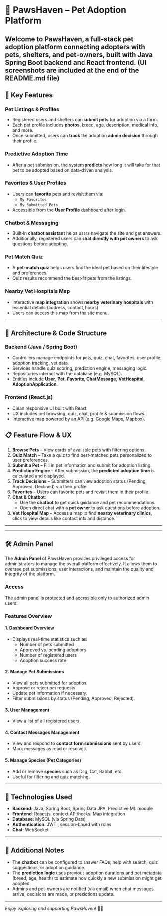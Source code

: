 # 🐾 PawsHaven – Pet Adoption Platform

Welcome to **PawsHaven**, a full‑stack pet adoption platform connecting adopters with pets, shelters, and pet‑owners, built with Java Spring Boot backend and React frontend.
(UI screenshots are included at the end of the README.md file)
---

## 🌟 Key Features

###  Pet Listings & Profiles
- Registered users and shelters can **submit pets** for adoption via a form.
- Each pet profile includes **photos**, breed, age, description, medical info, and more.
- Once submitted, users can **track** the adoption **admin decision** through their profile.

###  Predictive Adoption Time
- After a pet submission, the system **predicts** how long it will take for that pet to be adopted based on data‑driven analysis.

### Favorites & User Profiles
- Users can **favorite** pets and revisit them via:
  - `My Favorites`
  - `My Submitted Pets`
- Accessible from the **User Profile** dashboard after login.

### Chatbot & Messaging
- Built‑in **chatbot assistant** helps users navigate the site and get answers.
- Additionally, registered users can **chat directly with pet owners** to ask questions before adopting.

###  Pet Match Quiz
- A **pet‑match quiz** helps users find the ideal pet based on their lifestyle and preferences.
- Quiz results recommend the best‑fit pets from the listings.

###  Nearby Vet Hospitals Map
- Interactive **map integration** shows **nearby veterinary hospitals** with essential details (address, contact, hours).
- Users can access this map from the site menu.

---

## 🧩 Architecture & Code Structure

### Backend (Java / Spring Boot)

- Controllers manage endpoints for pets, quiz, chat, favorites, user profile, adoption tracking, vet data.
- Services handle quiz scoring, prediction engine, messaging logic.
- Repositories interact with the database (e.g. MySQL).
- Entities include **User**, **Pet**, **Favorite**, **ChatMessage**, **VetHospital**, **AdoptionApplication**.

### Frontend (React.js)

- Clean responsive UI built with React.
- UX includes pet browsing, quiz, chat, profile & submission flows.
- Interactive map powered by an API (e.g. Google Maps, Mapbox).

## 📋 Feature Flow & UX

1. **Browse Pets** – View cards of available pets with filtering options.
2. **Quiz Match** – Take a quiz to find best‑matched pets personalized to user preferences.
3. **Submit a Pet** – Fill in pet information and submit for adoption listing.
4. **Prediction Engine** – After submission, the **predicted adoption time** is calculated and displayed.
5. **Track Decisions** – Submitters can view adoption status (Pending, Approved, Declined) via their profile.
6. **Favorites** – Users can favorite pets and revisit them in their profile.
7. **Chat & Chatbot**:
   - Use the **chatbot** to get quick guidance and pet recommendations.
   - Open direct chat with a **pet owner** to ask questions before adoption.
8. **Vet Hospital Map** – Access a map to find **nearby veterinary clinics**, click to view details like contact info and distance.

---

---

## 🛠️ Admin Panel

The **Admin Panel** of PawsHaven provides privileged access for administrators to manage the overall platform effectively. It allows them to oversee pet submissions, user interactions, and maintain the quality and integrity of the platform.

###  Access
The admin panel is protected and accessible only to authorized admin users.

###  Features Overview

#### 1. **Dashboard Overview**
- Displays real-time statistics such as:
  - Number of pets submitted
  - Approved vs. pending adoptions
  - Number of registered users
  - Adoption success rate

#### 2. **Manage Pet Submissions**
- View all pets submitted for adoption.
- Approve or reject pet requests.
- Update pet information if necessary.
- Filter submissions by status (Pending, Approved, Rejected).

#### 3. **User Management**
- View a list of all registered users.

#### 4. **Contact Messages Management**
- View and respond to **contact form submissions** sent by users.
- Mark messages as read or resolved.

#### 5. **Manage Species (Pet Categories)**
- Add or remove **species** such as Dog, Cat, Rabbit, etc.
- Useful for filtering and quiz matching.


---

## 🧪 Technologies Used

- **Backend**: Java, Spring Boot, Spring Data JPA, Predictive ML module
- **Frontend**: React.js, context API/hooks, Map integration 
- **Database**: MySQL (via Spring Data)
- **Authentication**: JWT , session-based with roles
- **Chat**: WebSocket 

---

## 🧠 Additional Notes

- The **chatbot** can be configured to answer FAQs, help with search, quiz suggestions, or adoption guidance.
- The **prediction logic** uses previous adoption durations and pet metadata (breed, age, health) to estimate how quickly a new submission might get adopted.
- Admins and pet-owners are notified (via email) when chat messages arrive, decisions are made, or predictions update.


---



*Enjoy exploring and supporting PawsHaven!* 🐶🐱

